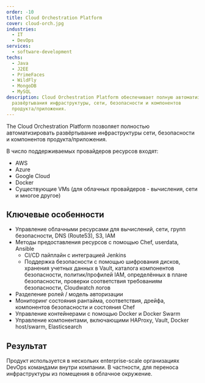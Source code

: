 ```yaml
---
order: -10
title: Cloud Orchestration Platform
cover: cloud-orch.jpg
industries:
  - IT
  - DevOps
services:
  - software-development
techs:
  - Java
  - J2EE
  - PrimeFaces
  - WildFly
  - MongoDB
  - MySQL
description: Cloud Orchestration Platform обеспечивает полную автоматизацию
  развёртывания инфраструктуры, сети, безопасности и компонентов
  продукта/приложения.
---
```

The Cloud Orchestration Platform позволяет полностью автоматизировать развёртывание инфраструктуры сети, безопасности и компонентов продукта/приложения.

В число поддерживаемых провайдеров ресурсов входят:

* AWS
* Azure
* Google Cloud
* Docker
* Существующие VMs (для облачных провайдеров - вычисления, сети и многое другое)

##  Ключевые особенности

* Управление облачными ресурсами для вычислений, сети, групп безопасности, DNS (Route53), S3, IAM
* Методы предоставления ресурсов с помощью Chef, userdata, Ansible
    * CI/CD пайплайн с интеграцией Jenkins
    * Поддержка безопасности с помощью шифрования дисков, хранения учетных данных в Vault, каталога компонентов безопасности, политик/профилей IAM, определённых в плане безопасности, проверки соответствия требованиям безопасности, Cloudwatch логов
* Разделение ролей / модель авторизации
* Мониторинг состояния рантайма, соответствия, дрейфа, компонентов безопасности и состояния Chef
* Управление контейнерами с помощью Docker и Docker Swarm
* Управление компонентами, включающими HAProxy, Vault, Docker host/swarm, Elasticsearch

## Результат

Продукт используется в нескольих enterprise-scale организациях DevOps командами внутри компании. В частности, для переноса инфраструктуры из помещения в облачное окружение.
